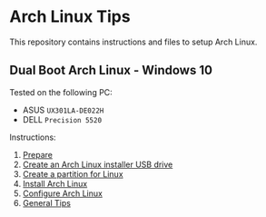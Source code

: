 # Arch Linux Tips

This repository contains instructions and files to setup Arch Linux.

## Dual Boot Arch Linux - Windows 10

Tested on the following PC:

- ASUS `UX301LA-DE022H`
- DELL `Precision 5520`

Instructions:

1.  [Prepare](./prepare.md)
1.  [Create an Arch Linux installer USB drive](./create-bootable-usb.md)
1.  [Create a partition for Linux](./create-linux-partition.md)
1.  [Install Arch Linux](./install-arch-linux.md)
1.  [Configure Arch Linux](./configure-arch-linux.md)
1.  [General Tips](./general-tips.md)
